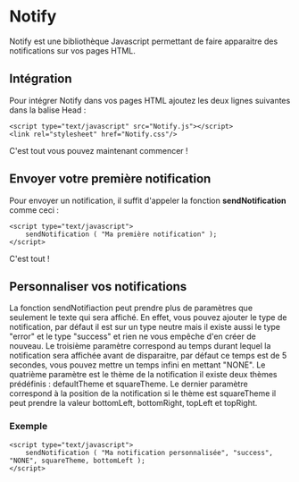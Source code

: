 # Notify
Notify est une bibliothèque Javascript permettant de faire apparaitre des notifications sur vos pages HTML.

## Intégration
Pour intégrer Notify dans vos pages HTML ajoutez les deux lignes suivantes dans la balise Head :
```
<script type="text/javascript" src="Notify.js"></script>
<link rel="stylesheet" href="Notify.css"/>
```
C'est tout vous pouvez maintenant commencer !

## Envoyer votre première notification
Pour envoyer un notification, il suffit d'appeler la fonction **sendNotification** comme ceci :
```
<script type="text/javascript">
	sendNotification ( "Ma première notification" );
</script>
```
C'est tout !

## Personnaliser vos notifications
La fonction sendNotifiaction peut prendre plus de paramètres que seulement le texte qui sera affiché.
En effet, vous pouvez ajouter le type de notification, par défaut il est sur un type neutre mais il existe aussi le type "error" et le type "success" et rien ne vous empêche d'en créer de nouveau. Le troisième paramètre correspond au temps durant lequel la notification sera affichée avant de disparaitre, par défaut ce temps est de 5 secondes, vous pouvez mettre un temps infini en mettant "NONE".
Le quatrième paramètre est le thème de la notification il existe deux thèmes prédéfinis : defaultTheme et squareTheme. Le dernier paramètre correspond à la position de la notification si le thème est squareTheme il peut prendre la valeur bottomLeft, bottomRight, topLeft et topRight.

### Exemple
```
<script type="text/javascript">
	sendNotification ( "Ma notification personnalisée", "success", "NONE", squareTheme, bottomLeft );
</script>
```



